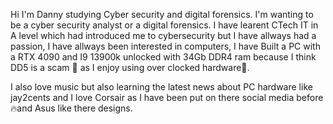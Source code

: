 Hi I'm Danny studying Cyber security and digital forensics. I'm wanting to be a cyber security analyst or a digital forensics. 
I have learent CTech IT in A level which had introduced me to cybersecurity but I have allways had a passion, I have allways been interested in computers, I have Built a PC with a RTX 4090 and I9 13900k unlocked with 34Gb DDR4 ram because I think DD5 is a scam 👀 as I enjoy using over clocked hardware🙏.

I also love music but also learning the latest news about PC hardware like jay2cents and I love Corsair as I have been put on there social media before🔥and Asus like there designs.

